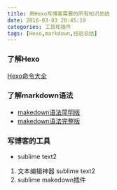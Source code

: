 ```yaml
---
title: 用Hexo写博客需要的所有知识总结
date: 2016-03-03 20:45:19
categories: 工具和插件
tags: [Hexo,markdown,经验总结] 
---
```



### 了解Hexo
[Hexo命令大全](http://wiki.jikexueyuan.com/project/hexo-document/)

### 了解markdown语法
* [makedown语法简明版](http://www.appinn.com/markdown/basic.html)
* [makedown语法完整版](http://www.appinn.com/markdown/basic.html)

### 写博客的工具
* sublime text2
1. 文本编辑神器 sublime text2
2. sublime makedown插件